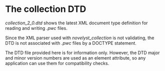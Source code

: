 # The collection DTD

*collection_2_0.dtd* shows the latest XML document type definition for reading and writing *.pwc* files.

Since the XML parser used with *novelyst_collection* is not validating, the DTD is not associated with *.pwc* files by a DOCTYPE statement. 

The DTD file provided here is for information only. However, the DTD major and minor version numbers are used as an element attribute, so any application can use them for compatibility checks. 